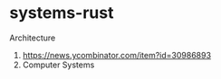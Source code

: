 # systems-rust


Architecture 
1. https://news.ycombinator.com/item?id=30986893
2. Computer Systems 
